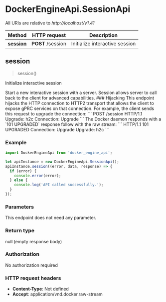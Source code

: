 # DockerEngineApi.SessionApi

All URIs are relative to *http://localhost/v1.41*

Method | HTTP request | Description
------------- | ------------- | -------------
[**session**](SessionApi.md#session) | **POST** /session | Initialize interactive session



## session

> session()

Initialize interactive session

Start a new interactive session with a server. Session allows server to call back to the client for advanced capabilities.  ### Hijacking  This endpoint hijacks the HTTP connection to HTTP2 transport that allows the client to expose gPRC services on that connection.  For example, the client sends this request to upgrade the connection:  &#x60;&#x60;&#x60; POST /session HTTP/1.1 Upgrade: h2c Connection: Upgrade &#x60;&#x60;&#x60;  The Docker daemon responds with a &#x60;101 UPGRADED&#x60; response follow with the raw stream:  &#x60;&#x60;&#x60; HTTP/1.1 101 UPGRADED Connection: Upgrade Upgrade: h2c &#x60;&#x60;&#x60; 

### Example

```javascript
import DockerEngineApi from 'docker_engine_api';

let apiInstance = new DockerEngineApi.SessionApi();
apiInstance.session((error, data, response) => {
  if (error) {
    console.error(error);
  } else {
    console.log('API called successfully.');
  }
});
```

### Parameters

This endpoint does not need any parameter.

### Return type

null (empty response body)

### Authorization

No authorization required

### HTTP request headers

- **Content-Type**: Not defined
- **Accept**: application/vnd.docker.raw-stream

